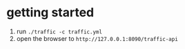 # getting started  
1. run `./traffic -c traffic.yml`
2. open the browser to `http://127.0.0.1:8090/traffic-api`
